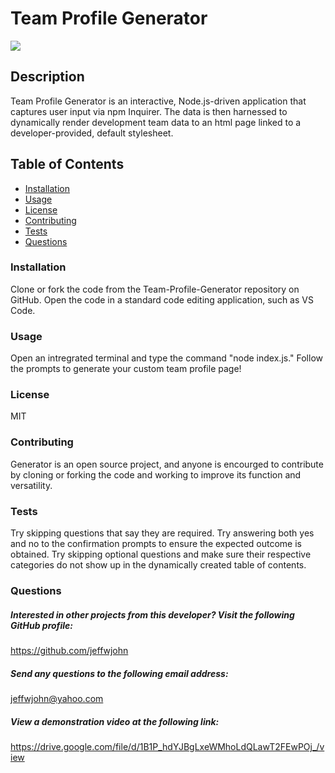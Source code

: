 # Team Profile Generator
![](https://img.shields.io/badge/License-MIT-blue.svg)
## Description 
Team Profile Generator is an interactive, Node.js-driven application that captures user input via npm Inquirer. The data is then harnessed to dynamically render development team data to an html page linked to a developer-provided, default stylesheet.

## Table of Contents
* [Installation](#installation) 
* [Usage](#usage) 
* [License](#license) 
* [Contributing](#contributing)
* [Tests](#tests)  
* [Questions](#questions)

 
### Installation
  Clone or fork the code from the Team-Profile-Generator repository on GitHub. Open the code in a standard code editing application, such as VS Code.
### Usage
 Open an intregrated terminal and type the command "node index.js." Follow the prompts to generate your custom team profile page!
### License
  MIT
### Contributing
Generator is an open source project, and anyone is encourged to contribute by cloning or forking the code and working to improve its function and versatility.

### Tests
Try skipping questions that say they are required. Try answering both yes and no to the confirmation prompts to ensure the expected outcome is obtained. Try skipping optional questions and make sure their respective categories do not show up in the dynamically created table of contents.

### Questions
    
##### Interested in other projects from this developer? Visit the following GitHub profile:
https://github.com/jeffwjohn
    
##### Send any questions to the following email address:
jeffwjohn@yahoo.com

##### View a demonstration video at the following link:
https://drive.google.com/file/d/1B1P_hdYJBgLxeWMhoLdQLawT2FEwPOj_/view
    
    
